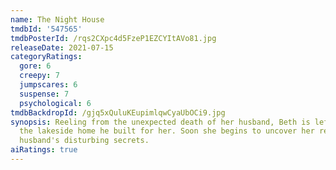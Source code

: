 ```yaml
---
name: The Night House
tmdbId: '547565'
tmdbPosterId: /rqs2CXpc4d5FzeP1EZCYItAVo81.jpg
releaseDate: 2021-07-15
categoryRatings:
  gore: 6
  creepy: 7
  jumpscares: 6
  suspense: 7
  psychological: 6
tmdbBackdropId: /gjq5xQuluKEupimlqwCyaUbOCi9.jpg
synopsis: Reeling from the unexpected death of her husband, Beth is left alone in
  the lakeside home he built for her. Soon she begins to uncover her recently deceased
  husband's disturbing secrets.
aiRatings: true
---
```


